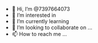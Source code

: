 - 👋 Hi, I’m @7397664073
- 👀 I’m interested in
- 🌱 I’m currently learning 
- 💞️ I’m looking to collaborate on ...
- 📫 How to reach me ...

<!---
7397664073/7397664073 is a ✨ special ✨ repository because its `README.md` (this file) appears on your GitHub profile.
You can click the Preview link to take a look at your changes.
--->

